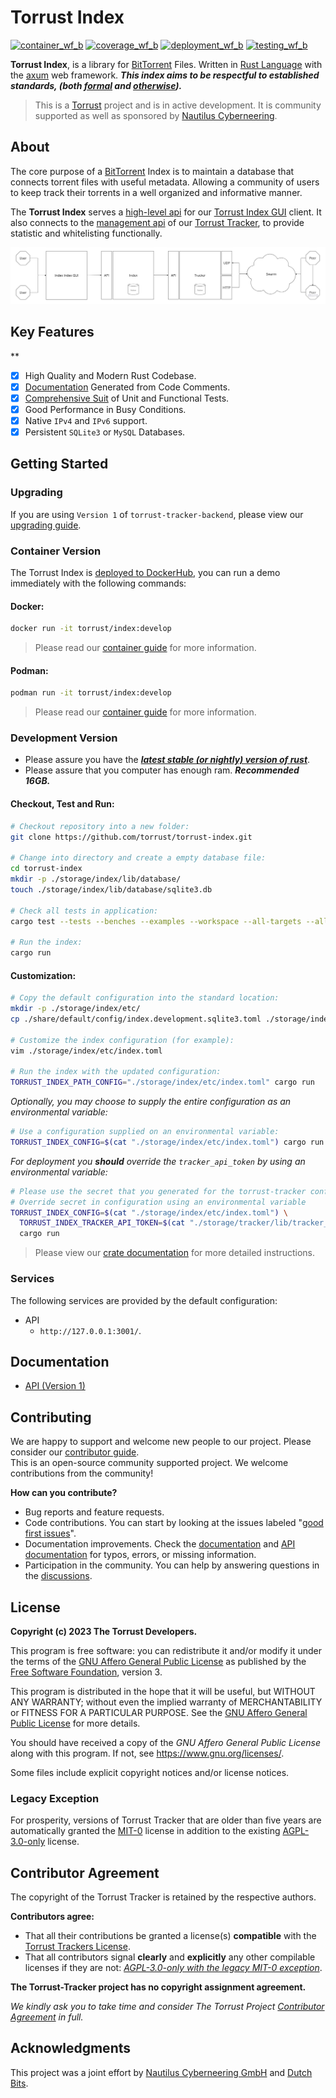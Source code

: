 # Torrust Index

[![container_wf_b]][container_wf] [![coverage_wf_b]][coverage_wf] [![deployment_wf_b]][deployment_wf] [![testing_wf_b]][testing_wf]

__Torrust Index__, is a library for [BitTorrent][bittorrent] Files. Written in [Rust Language][rust] with the [axum] web framework. ___This index aims to be respectful to established standards, (both [formal][BEP 00] and [otherwise][torrent_source_felid]).___

> This is a [Torrust][torrust] project and is in active development. It is community supported as well as sponsored by [Nautilus Cyberneering][nautilus].

## About
The core purpose of a [BitTorrent][bittorrent] Index is to maintain a database that connects torrent files with useful metadata. Allowing a community of users to keep track their torrents in a well organized and informative manner.

The __Torrust Index__ serves a [high-level api][api] for our [Torrust Index GUI][gui] client. It also connects to the [management api][api_tracker] of our [Torrust Tracker][tracker], to provide statistic and whitelisting functionally.

![Torrust Index Architecture](./docs/images/torrust-index-architecture.jpg)

## Key Features
**
- [x] High Quality and Modern Rust Codebase.
- [x] [Documentation][docs] Generated from Code Comments.
- [x] [Comprehensive Suit][coverage] of Unit and Functional Tests.
- [x] Good Performance in Busy Conditions.
- [x] Native `IPv4` and `IPv6` support.
- [x] Persistent `SQLite3` or `MySQL` Databases.

## Getting Started

### Upgrading
If you are using `Version 1` of `torrust-tracker-backend`, please view our [upgrading guide][upgrade.md].

### Container Version

The Torrust Index is [deployed to DockerHub][dockerhub], you can run a demo immediately with the following commands:

#### Docker:

```sh
docker run -it torrust/index:develop
```
> Please read our [container guide][containers.md] for more information.

#### Podman:

```sh
podman run -it torrust/index:develop
```
> Please read our [container guide][containers.md] for more information.

### Development Version

- Please assure you have the ___[latest stable (or nightly) version of rust][rust]___.
- Please assure that you computer has enough ram. ___Recommended 16GB.___

#### Checkout, Test and Run:

```sh
# Checkout repository into a new folder:
git clone https://github.com/torrust/torrust-index.git

# Change into directory and create a empty database file:
cd torrust-index
mkdir -p ./storage/index/lib/database/
touch ./storage/index/lib/database/sqlite3.db

# Check all tests in application:
cargo test --tests --benches --examples --workspace --all-targets --all-features

# Run the index:
cargo run
```
#### Customization:

```sh
# Copy the default configuration into the standard location:
mkdir -p ./storage/index/etc/
cp ./share/default/config/index.development.sqlite3.toml ./storage/index/etc/index.toml

# Customize the index configuration (for example):
vim ./storage/index/etc/index.toml

# Run the index with the updated configuration:
TORRUST_INDEX_PATH_CONFIG="./storage/index/etc/index.toml" cargo run
```

_Optionally, you may choose to supply the entire configuration as an environmental variable:_

```sh
# Use a configuration supplied on an environmental variable:
TORRUST_INDEX_CONFIG=$(cat "./storage/index/etc/index.toml") cargo run
```

_For deployment you __should__ override the `tracker_api_token` by using an environmental variable:_

```sh
# Please use the secret that you generated for the torrust-tracker configuration.
# Override secret in configuration using an environmental variable
TORRUST_INDEX_CONFIG=$(cat "./storage/index/etc/index.toml") \
  TORRUST_INDEX_TRACKER_API_TOKEN=$(cat "./storage/tracker/lib/tracker_api_admin_token.secret") \
  cargo run
```

> Please view our [crate documentation][docs] for more detailed instructions.

### Services
The following services are provided by the default configuration:

- API
  - `http://127.0.0.1:3001/`.

## Documentation

- [API (Version 1)][api]

## Contributing
We are happy to support and welcome new people to our project. Please consider our [contributor guide][guide.md].</br>
This is an open-source community supported project. We welcome contributions from the community!

__How can you contribute?__

- Bug reports and feature requests.
- Code contributions. You can start by looking at the issues labeled "[good first issues]".
- Documentation improvements. Check the [documentation][docs] and [API documentation][api] for typos, errors, or missing information.
- Participation in the community. You can help by answering questions in the [discussions].

## License

**Copyright (c) 2023 The Torrust Developers.**

This program is free software: you can redistribute it and/or modify it under the terms of the [GNU Affero General Public License][AGPL_3_0] as published by the [Free Software Foundation][FSF], version 3.

This program is distributed in the hope that it will be useful, but WITHOUT ANY WARRANTY; without even the implied warranty of MERCHANTABILITY or FITNESS FOR A PARTICULAR PURPOSE. See the [GNU Affero General Public License][AGPL_3_0] for more details.

You should have received a copy of the *GNU Affero General Public License* along with this program. If not, see <https://www.gnu.org/licenses/>.

Some files include explicit copyright notices and/or license notices.

### Legacy Exception

For prosperity, versions of Torrust Tracker that are older than five years are automatically granted the [MIT-0][MIT_0] license in addition to the existing [AGPL-3.0-only][AGPL_3_0] license.

## Contributor Agreement
The copyright of the Torrust Tracker is retained by the respective authors.

**Contributors agree:**
- That all their contributions be granted a license(s) **compatible** with the [Torrust Trackers License](#License).
- That all contributors signal **clearly** and **explicitly** any other compilable licenses if they are not: *[AGPL-3.0-only with the legacy MIT-0 exception](#License)*.

**The Torrust-Tracker project has no copyright assignment agreement.**

_We kindly ask you to take time and consider The Torrust Project [Contributor Agreement][agreement.md] in full._

## Acknowledgments

This project was a joint effort by [Nautilus Cyberneering GmbH][nautilus] and [Dutch Bits].



[container_wf]: ../../actions/workflows/container.yaml
[container_wf_b]: ../../actions/workflows/container.yaml/badge.svg
[coverage_wf]: ../../actions/workflows/coverage.yaml
[coverage_wf_b]: ../../actions/workflows/coverage.yaml/badge.svg
[deployment_wf]: ../../actions/workflows/deployment.yaml
[deployment_wf_b]: ../../actions/workflows/deployment.yaml/badge.svg
[testing_wf]: ../../actions/workflows/testing.yaml
[testing_wf_b]: ../../actions/workflows/testing.yaml/badge.svg

[bittorrent]: http://bittorrent.org/
[rust]: https://www.rust-lang.org/
[axum]: https://github.com/tokio-rs/axum
[newtrackon]: https://newtrackon.com/
[coverage]: https://app.codecov.io/gh/torrust/torrust-index
[torrust]: https://torrust.com/

[tracker]: https://github.com/torrust/torrust-tracker
[gui]: https://github.com/torrust/torrust-index-gui

[dockerhub]: https://hub.docker.com/r/torrust/index/tags

[torrent_source_felid]: https://github.com/qbittorrent/qBittorrent/discussions/19406

[BEP 00]: https://www.bittorrent.org/beps/bep_0000.html
[BEP 03]: https://www.bittorrent.org/beps/bep_0003.html
[BEP 07]: https://www.bittorrent.org/beps/bep_0007.html
[BEP 15]: https://www.bittorrent.org/beps/bep_0015.html
[BEP 23]: https://www.bittorrent.org/beps/bep_0023.html
[BEP 27]: https://www.bittorrent.org/beps/bep_0027.html
[BEP 48]: https://www.bittorrent.org/beps/bep_0048.html

[containers.md]: ./docs/containers.md
[upgrade.md]: ./upgrades/from_v1_0_0_to_v2_0_0/README.md

[docs]: https://docs.rs/torrust-index/latest/torrust_index/
[api]: https://docs.rs/torrust-index/latest/torrust_index/web/api/v1/
[api_tracker]: https://docs.rs/torrust-tracker/latest/torrust_tracker/servers/apis/v1

[good first issues]: https://github.com/torrust/torrust-index/issues?q=is%3Aissue+is%3Aopen+label%3A%22good+first+issue%22
[discussions]: https://github.com/torrust/torrust-index/discussions

[guide.md]: https://github.com/torrust/.github/blob/main/info/contributing.md
[agreement.md]: https://github.com/torrust/.github/blob/main/info/licensing/contributor_agreement_v01.md

[AGPL_3_0]: ./docs/licenses/LICENSE-AGPL_3_0
[MIT_0]: ./docs/licenses/LICENSE-MIT_0
[FSF]: https://www.fsf.org/

[nautilus]: https://github.com/orgs/Nautilus-Cyberneering/
[Dutch Bits]: https://dutchbits.nl
[Naim A.]: https://github.com/naim94a/udpt
[greatest-ape]: https://github.com/greatest-ape/aquatic
[Power2All]: https://github.com/power2all
